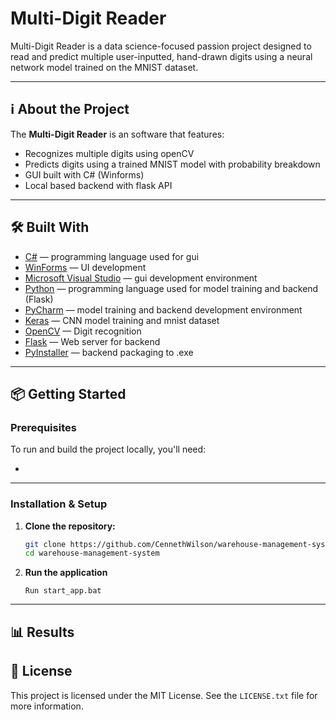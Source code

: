 # Multi-Digit Reader

Multi-Digit Reader is a data science-focused passion project designed to read and predict multiple user-inputted, hand-drawn digits using a neural network model trained on the MNIST dataset.

---

## ℹ️ About the Project

The **Multi-Digit Reader** is an software that features:

- Recognizes multiple digits using openCV
- Predicts digits using a trained MNIST model with probability breakdown
- GUI built with C# (Winforms)
- Local based backend with flask API

---

## 🛠️ Built With

- [C#](https://learn.microsoft.com/en-us/dotnet/csharp/) — programming language used for gui
- [WinForms](https://learn.microsoft.com/en-us/dotnet/desktop/winforms/) — UI development
- [Microsoft Visual Studio](https://visualstudio.microsoft.com/) — gui development environment
- [Python](https://www.python.org/) — programming language used for model training and backend (Flask)
- [PyCharm](https://www.jetbrains.com/pycharm/) — model training and backend development environment
- [Keras](https://keras.io/) — CNN model training and mnist dataset
- [OpenCV](https://opencv.org/) — Digit recognition
- [Flask](https://flask.palletsprojects.com/en/stable/) — Web server for backend
- [PyInstaller](https://pyinstaller.org/en/stable/) — backend packaging to .exe

---

## 📦 Getting Started

### Prerequisites

To run and build the project locally, you'll need:

- 

---

### Installation & Setup

1. **Clone the repository:**

   ```bash
   git clone https://github.com/CennethWilson/warehouse-management-system.git
   cd warehouse-management-system

6. **Run the application**

   `Run start_app.bat`

---

## 📊 Results



## 📃 License

This project is licensed under the MIT License. See the `LICENSE.txt` file for more information.
